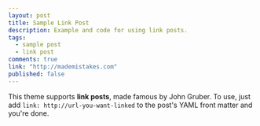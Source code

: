 ```yaml
---
layout: post
title: Sample Link Post
description: Example and code for using link posts.
tags: 
  - sample post
  - link post
comments: true
link: "http://mademistakes.com"
published: false
---
```



This theme supports **link posts**, made famous by John Gruber. To use, just add `link: http://url-you-want-linked` to the post's YAML front matter and you're done.
